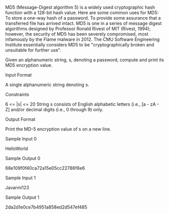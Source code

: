 MD5 (Message-Digest algorithm 5) is a widely used cryptographic hash function with a 128-bit hash value. Here are some common uses for MD5: To store a one-way hash of a password. To provide some assurance that a transferred file has arrived intact. MD5 is one in a series of message digest algorithms designed by Professor Ronald Rivest of MIT (Rivest, 1994); however, the security of MD5 has been severely compromised, most infamously by the Flame malware in 2012. The CMU Software Engineering Institute essentially considers MD5 to be "cryptographically broken and unsuitable for further use".

Given an alphanumeric string, s, denoting a password, compute and print its MD5 encryption value.

Input Format

A single alphanumeric string denoting s.

Constraints

6 <= |s| <= 20 String s consists of English alphabetic letters (i.e., [a - zA - Z] and/or decimal digits (i.e., 0 through 9) only.

Output Format

Print the MD-5 encryption value of s on a new line.

Sample Input 0

HelloWorld

Sample Output 0

68e109f0f40ca72a15e05cc22786f8e6

Sample Input 1

Javarmi123

Sample Output 1

2da2d1e0ce7b4951a858ed2d547ef485

